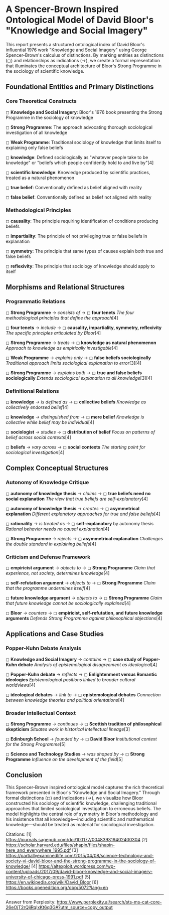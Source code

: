 # A Spencer-Brown Inspired Ontological Model of David Bloor's "Knowledge and Social Imagery"

This report presents a structured ontological index of David Bloor's influential 1976 work "Knowledge and Social Imagery" using George Spencer-Brown's calculus of distinctions. By marking entities as distinctions (◻) and relationships as indications (→), we create a formal representation that illuminates the conceptual architecture of Bloor's Strong Programme in the sociology of scientific knowledge.

## Foundational Entities and Primary Distinctions

### Core Theoretical Constructs

◻ **Knowledge and Social Imagery**: Bloor's 1976 book presenting the Strong Programme in the sociology of knowledge

◻ **Strong Programme**: The approach advocating thorough sociological investigation of all knowledge

◻ **Weak Programme**: Traditional sociology of knowledge that limits itself to explaining only false beliefs

◻ **knowledge**: Defined sociologically as "whatever people take to be knowledge" or "beliefs which people confidently hold to and live by"[4]

◻ **scientific knowledge**: Knowledge produced by scientific practices, treated as a natural phenomenon

◻ **true belief**: Conventionally defined as belief aligned with reality

◻ **false belief**: Conventionally defined as belief not aligned with reality

### Methodological Principles

◻ **causality**: The principle requiring identification of conditions producing beliefs

◻ **impartiality**: The principle of not privileging true or false beliefs in explanation

◻ **symmetry**: The principle that same types of causes explain both true and false beliefs

◻ **reflexivity**: The principle that sociology of knowledge should apply to itself

## Morphisms and Relational Structures

### Programmatic Relations

◻ **Strong Programme** → *consists of* → ◻ **four tenets**
   *The four methodological principles that define the approach*[4]

◻ **four tenets** → *include* → ◻ **causality, impartiality, symmetry, reflexivity**
   *The specific principles articulated by Bloor*[4]

◻ **Strong Programme** → *treats* → ◻ **knowledge as natural phenomenon**
   *Approach to knowledge as empirically investigable*[4]

◻ **Weak Programme** → *explains only* → ◻ **false beliefs sociologically**
   *Traditional approach limits sociological explanation to error*[3][4]

◻ **Strong Programme** → *explains both* → ◻ **true and false beliefs sociologically**
   *Extends sociological explanation to all knowledge*[3][4]

### Definitional Relations

◻ **knowledge** → *is defined as* → ◻ **collective beliefs**
   *Knowledge as collectively endorsed belief*[4]

◻ **knowledge** → *distinguished from* → ◻ **mere belief**
   *Knowledge is collective while belief may be individual*[4]

◻ **sociologist** → *studies* → ◻ **distribution of belief**
   *Focus on patterns of belief across social contexts*[4]

◻ **beliefs** → *vary across* → ◻ **social contexts**
   *The starting point for sociological investigation*[4]

## Complex Conceptual Structures

### Autonomy of Knowledge Critique

◻ **autonomy of knowledge thesis** → *claims* → ◻ **true beliefs need no social explanation**
   *The view that true beliefs are self-explanatory*[4]

◻ **autonomy of knowledge thesis** → *creates* → ◻ **asymmetrical explanation**
   *Different explanatory approaches for true and false beliefs*[4]

◻ **rationality** → *is treated as* → ◻ **self-explanatory** by autonomy thesis
   *Rational behavior needs no causal explanation*[4]

◻ **Strong Programme** → *rejects* → ◻ **asymmetrical explanation**
   *Challenges the double standard in explaining beliefs*[4]

### Criticism and Defense Framework

◻ **empiricist argument** → *objects to* → ◻ **Strong Programme**
   *Claim that experience, not society, determines knowledge*[4]

◻ **self-refutation argument** → *objects to* → ◻ **Strong Programme**
   *Claim that the programme undermines itself*[4]

◻ **future knowledge argument** → *objects to* → ◻ **Strong Programme**
   *Claim that future knowledge cannot be sociologically explained*[4]

◻ **Bloor** → *counters* → ◻ **empiricist, self-refutation, and future knowledge arguments**
   *Defends Strong Programme against philosophical objections*[4]

## Applications and Case Studies

### Popper-Kuhn Debate Analysis

◻ **Knowledge and Social Imagery** → *contains* → ◻ **case study of Popper-Kuhn debate**
   *Analysis of epistemological disagreement as ideological*[4]

◻ **Popper-Kuhn debate** → *reflects* → ◻ **Enlightenment versus Romantic ideologies**
   *Epistemological positions linked to broader cultural worldviews*[4]

◻ **ideological debates** → *link to* → ◻ **epistemological debates**
   *Connection between knowledge theories and political orientations*[4]

### Broader Intellectual Context

◻ **Strong Programme** → *continues* → ◻ **Scottish tradition of philosophical skepticism**
   *Situates work in historical intellectual lineage*[3]

◻ **Edinburgh School** → *founded by* → ◻ **David Bloor**
   *Institutional context for the Strong Programme*[5]

◻ **Science and Technology Studies** → *was shaped by* → ◻ **Strong Programme**
   *Influence on the development of the field*[5]

## Conclusion

This Spencer-Brown inspired ontological model captures the rich theoretical framework presented in Bloor's "Knowledge and Social Imagery." Through formal distinctions (◻) and indications (→), we visualize how Bloor constructed his sociology of scientific knowledge, challenging traditional approaches that limited sociological investigation to erroneous beliefs. The model highlights the central role of symmetry in Bloor's methodology and his insistence that all knowledge—including scientific and mathematical knowledge—should be treated as material for sociological investigation.

Citations:
[1] https://journals.sagepub.com/doi/10.1177/004839319402400304
[2] https://scholar.harvard.edu/files/shapin/files/shapin-here_and_everywhere_1995.pdf
[3] https://partiallyexaminedlife.com/2015/04/08/science-technology-and-society-vi-david-bloor-and-the-strong-programme-in-the-sociology-of-knowledge/
[4] https://altexploit.wordpress.com/wp-content/uploads/2017/09/david-bloor-knowledge-and-social-imagery-university-of-chicago-press-1991.pdf
[5] https://en.wikipedia.org/wiki/David_Bloor
[6] https://books.openedition.org/obp/5072?lang=en

---
Answer from Perplexity: https://www.perplexity.ai/search/sts-ms-cat-core-26eOjT2rQjiRqIxKt6q3GA?utm_source=copy_output